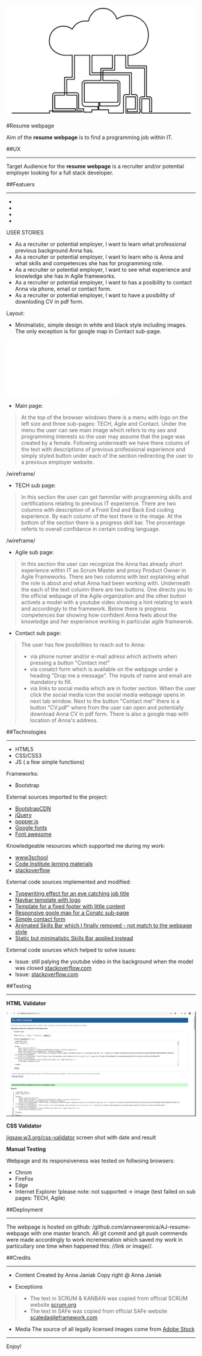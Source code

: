 ![image](/assets/images/backend-image-md.png)

#Resume webpage

Aim of the **resume webpage** is to find a programming job within IT. 

##UX

---

Target Audience for the **resume webpage** is a recruiter and/or potential employer looking for a full stack developer.

##Featuers 

---

-
-
-
-

USER STORIES

- As a recruiter or potential employer, I want to learn what professional previous background Anna has.
- As a recruiter or potential employer, I want to learn who is Anna and what skills and competences she has for programming role.
- As a recruiter or potential employer, I want to see what experience and knowledge she has in Agile frameworks.
- As a recruiter or potential employer, I want to has a posibility to contact Anna via phone, email or contact form.
- As a recruiter or potential employer, I want to have a posibility of downloding CV in pdf form.

Layout:
- Minimalistic, simple design in  white and black style including images. The only exception is for google map in Contact sub-page.

![png](/wireframes/Desktop.pdf)


- Main page:

>At the top of the browser windows there is a menu with logo on the left size and three sub-pages: TECH, Agile and Contact.
>Under the menu the user can see main image which refers to my sex and programming interests so the user may assume that the page was created by a female. 
>Following underneath we have there colums of the text with descriptions of previous professional experience and simply styled button under each of the section redirecting the user to a previous employer website.

/wireframe/

- TECH sub page:

>In this section the user can get fammilar with programming skills and certifications relating to previous IT experience.
>There are two columns with description of a Front End and Back End coding experience. By each column of the text there is the image.
>At the bottom of the section there is a progress skill bar. The procentage referts to overall confidance in certain coding language.

/wireframe/

- Agile sub page:

>In this section the user can recognize the Anna has already short experience within IT as Scrum Master and proxy Product Owner in Agile Frameworks.
>There are two columns with text explaining what the role is about and what Anna had been working with. Underneath the each of the text column there are two buttons. One directs you to the official webpage of the Agile organization and the other button activets a model with a youtube video showing a hint relating to work and accordingly to the framework.
>Below there is progress competences bar showing how confident Anna feels about the knowledge and her experience working in particular agile framewrok.

- Contact sub page:

>The user has few posibilities to reach out to Anna:
>- via phone numer and/or e-mail adress which activets when pressing a button "Contact me!"
>- via conatct form which is available on the webpage under a heading "Drop me a message". The inputs of name and email are mandatory to fill.
>- via links to social media which are in footer section. When the user click the social media icon the social media webpage opens in next tab window.
>Next to the button "Contact me!" there is a button "CV.pdf" where from the user can open and potentially download Anna CV in pdf form. 
>There is also a google map with location of Anna's address.

##Technologies

---

- HTML5
- CSS/CSS3
- JS ( a few simple functions)

Frameworks:
- Bootstrap

External sources imported to the project:
- [BootstrapCDN]()
- [jQuery]()
- [popper.js]()
- [Google fonts]()
- [Font awesome]()

Knowledgeable resources which supported me during my work:

- [www3school](https://www.w3schools.com/default.asp)
- [Code Institute lerning materials]()
- [stackoverflow](https://stackoverflow.com/)

External code sources implemented and modified:

- [Typewriting effect for an eye catching job title](https://css-tricks.com/snippets/css/typewriter-effect/ "Typewrter effect")
- [Navbar template with logo](https://startbootstrap.com/snippets/navbar-logo/ "Nvabar with logo")
- [Template for a fixed footer with little content](https://stackoverflow.com/questions/16679146/force-footer-on-bottom-on-pages-with-little-content/16679198#16679198 "Fixed footer")
- [Responsive goole map for a Conatc sub-page](https://bootsnipp.com/snippets/or0ZB)
- [Simple contact form](https://codepen.io/formbucket/pen/xEKYoX)
- [Animated Skills Bar which I finally removed - not match to the webpage style](http://cssdeck.com/labs/animated-responsive-skills-bar)
- [Static but minimalistic Skills Bar applied instead](https://codepen.io/robinselmer/pen/RarLQK)

External code sources which helped to solve issues:

- Issue: still palying the youtube video in the background when the model was closed [stackoverflow.com](https://stackoverflow.com/questions/13598423/stop-all-playing-iframe-videos-on-click-a-link-javascript)
- Issue: [stackoverflow.com](https://stackoverflow.com/questions/9288482/how-do-i-set-the-offset-for-scrollspy-in-bootstrap/12606867#12606867)

##Testing

---

**HTML Validator**

![validator.w3.org](/wireframes/index.html.png)

**CSS Validator**

[jigsaw.w3.org/css-validator](https://jigsaw.w3.org/css-validator/)
screen shot with date and result

**Manual Testing**

Webpage and its responsiveness was tested on follwoing browsers:
- Chrom
- FireFox
- Edge
- Internet Explorer !please note: not supported -> image
  (test failed on sub pages: TECH, Agile)


##Deployment

---

The webpage is hosted on github: /github.com/annaweronica/AJ-resume-webpage with one master branch.
All git commit and git push commends were made accordingly to work incremenation which saved my work in particullary one time when happened this: //link or image//.

##Credits

---


- Content
Created by Anna Janiak
Copy right @ Anna Janiak

- Exceptions
>- The text in SCRUM & KANBAN was copied from official SCRUM website [scrum.org](https://www.scrum.org/resources/what-is-a-scrum-master) 
>- The text in SAFe was copied from official SAFe website [scaledagileframework.com](https://www.scaledagileframework.com/product-owner/)

- Media
The source of all legally licensed images come from [Adobe Stock](https://stock.adobe.com/ie/)

--------

Enjoy!